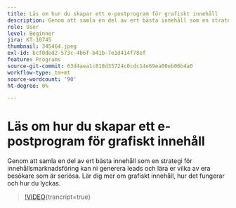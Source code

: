 ```yaml
---
title: Läs om hur du skapar ett e-postprogram för grafiskt innehåll
description: Genom att samla en del av ert bästa innehåll som en strategi för innehållsmarknadsföring kan ni generera leads och lära er vilka av era besökare som är seriösa. Lär dig mer om gated.. (Beskrivningar ska innehålla mellan 60 och 160 tecken)
role: User
level: Beginner
jira: KT-10745
thumbnail: 345464.jpeg
exl-id: bcf0ded2-573c-4b6f-b41b-7e1d414f78ef
feature: Programs
source-git-commit: 63d4aea1c818d35724c0cdc14e69ea00eb06b4a0
workflow-type: tm+mt
source-wordcount: '90'
ht-degree: 0%

---
```


# Läs om hur du skapar ett e-postprogram för grafiskt innehåll

Genom att samla en del av ert bästa innehåll som en strategi för innehållsmarknadsföring kan ni generera leads och lära er vilka av era besökare som är seriösa. Lär dig mer om grafiskt innehåll, hur det fungerar och hur du lyckas.

>[!VIDEO](https://video.tv.adobe.com/v/345464/?quality=12&learn=on){trancript=true}
